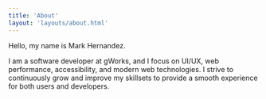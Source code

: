 ```yaml
---
title: 'About'
layout: 'layouts/about.html'
---
```


Hello, my name is Mark Hernandez.

I am a software developer at gWorks, and I focus on UI/UX, web performance,
accessibility, and modern web technologies. I strive to continuously grow and
improve my skillsets to provide a smooth experience for both users and
developers.
